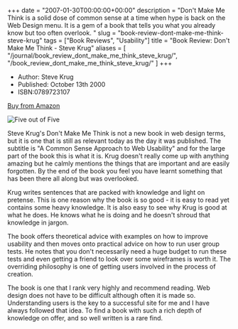 +++
date = "2007-01-30T00:00:00+00:00"
description = "Don't Make Me Think is a solid dose of common sense at a time when hype is back on the Web Design menu. It is a gem of a book that tells you what you already know but too often overlook. "
slug = "book-review-dont-make-me-think-steve-krug"
tags = ["Book Reviews", "Usability"]
title = "Book Review: Don't Make Me Think - Steve Krug"
aliases = [
    "/journal/book_review_dont_make_me_think_steve_krug/",
    "/book_review_dont_make_me_think_steve_krug/"
]
+++

- Author: Steve Krug
- Published: October 13th 2000
- ISBN:0789723107

[Buy from Amazon](http://www.amazon.com/Dont-Make-Me-Think-Usability/dp/0789723107)

![Five out of Five](/images/books/five_stars.gif "Five out of Five")

Steve Krug's Don't Make Me Think is not a new book in web design terms, but it
is one that is still as relevant today as the day it was published. The subtitle
is "A Common Sense Approach to Web Usability" and for the large part of the book
this is what it is. Krug doesn't really come up with anything amazing but he
calmly mentions the things that are important and are easily forgotten. By the
end of the book you feel you have learnt something that has been there all along
but was overlooked.

Krug writes sentences that are packed with knowledge and light on pretense. This
is one reason why the book is so good - it is easy to read yet contains some
heavy knowledge. It is also easy to see why Krug is good at what he does. He
knows what he is doing and he doesn't shroud that knowledge in jargon.

The book offers theoretical advice with examples on how to improve usability and
then moves onto practical advice on how to run user group tests. He notes that
you don't necessarily need a huge budget to run these tests and even getting a
friend to look over some wireframes is worth it. The overriding philosophy is
one of getting users involved in the process of creation.

The book is one that I rank very highly and recommend reading. Web design does
not have to be difficult although often it is made so. Understanding users is
the key to a successful site for me and I have always followed that idea. To
find a book with such a rich depth of knowledge on offer, and so well written is
a rare find.
